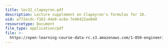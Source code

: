 ```yaml
---
title: lec32_clapeyron.pdf
description: Lecture supplement on Clapeyron's formulas for 1D.
uid: a772ecdc-f162-44e8-ac8a-7e46422ae8dd
resourcetype: Document
file_type: application/pdf
file: >-
  https://open-learning-course-data-rc.s3.amazonaws.com/1-050-engineering-mechanics-i-fall-2007/a772ecdcf16244e8ac8a7e46422ae8dd_lec32_clapeyron.pdf
---
```

